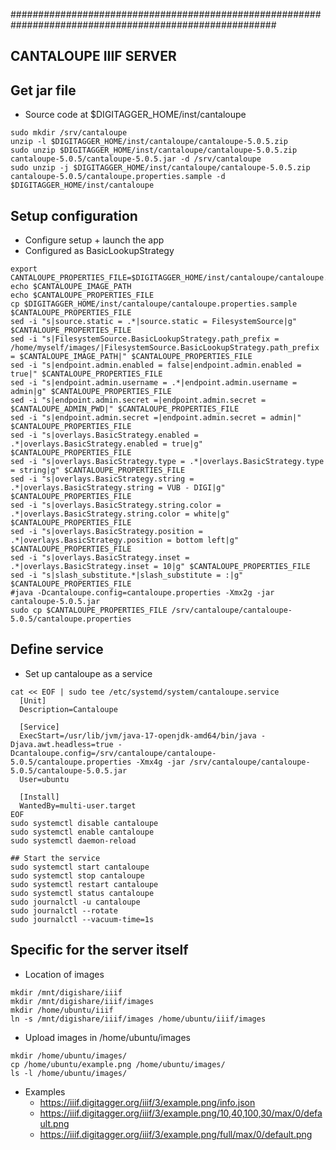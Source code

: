 ########################################################################################################
## CANTALOUPE IIIF SERVER
## 

## Get jar file

- Source code at $DIGITAGGER_HOME/inst/cantaloupe

```{bash}
sudo mkdir /srv/cantaloupe
unzip -l $DIGITAGGER_HOME/inst/cantaloupe/cantaloupe-5.0.5.zip
sudo unzip $DIGITAGGER_HOME/inst/cantaloupe/cantaloupe-5.0.5.zip cantaloupe-5.0.5/cantaloupe-5.0.5.jar -d /srv/cantaloupe
sudo unzip -j $DIGITAGGER_HOME/inst/cantaloupe/cantaloupe-5.0.5.zip cantaloupe-5.0.5/cantaloupe.properties.sample -d $DIGITAGGER_HOME/inst/cantaloupe
```

## Setup configuration

- Configure setup + launch the app
- Configured as BasicLookupStrategy

```{bash}
export CANTALOUPE_PROPERTIES_FILE=$DIGITAGGER_HOME/inst/cantaloupe/cantaloupe.properties
echo $CANTALOUPE_IMAGE_PATH
echo $CANTALOUPE_PROPERTIES_FILE
cp $DIGITAGGER_HOME/inst/cantaloupe/cantaloupe.properties.sample $CANTALOUPE_PROPERTIES_FILE
sed -i "s|source.static = .*|source.static = FilesystemSource|g" $CANTALOUPE_PROPERTIES_FILE
sed -i "s|FilesystemSource.BasicLookupStrategy.path_prefix = /home/myself/images/|FilesystemSource.BasicLookupStrategy.path_prefix = $CANTALOUPE_IMAGE_PATH|" $CANTALOUPE_PROPERTIES_FILE
sed -i "s|endpoint.admin.enabled = false|endpoint.admin.enabled = true|" $CANTALOUPE_PROPERTIES_FILE
sed -i "s|endpoint.admin.username = .*|endpoint.admin.username = admin|g" $CANTALOUPE_PROPERTIES_FILE
sed -i "s|endpoint.admin.secret =|endpoint.admin.secret = $CANTALOUPE_ADMIN_PWD|" $CANTALOUPE_PROPERTIES_FILE
sed -i "s|endpoint.admin.secret =|endpoint.admin.secret = admin|" $CANTALOUPE_PROPERTIES_FILE
sed -i "s|overlays.BasicStrategy.enabled = .*|overlays.BasicStrategy.enabled = true|g" $CANTALOUPE_PROPERTIES_FILE
sed -i "s|overlays.BasicStrategy.type = .*|overlays.BasicStrategy.type = string|g" $CANTALOUPE_PROPERTIES_FILE
sed -i "s|overlays.BasicStrategy.string = .*|overlays.BasicStrategy.string = VUB - DIGI|g" $CANTALOUPE_PROPERTIES_FILE
sed -i "s|overlays.BasicStrategy.string.color = .*|overlays.BasicStrategy.string.color = white|g" $CANTALOUPE_PROPERTIES_FILE
sed -i "s|overlays.BasicStrategy.position = .*|overlays.BasicStrategy.position = bottom left|g" $CANTALOUPE_PROPERTIES_FILE
sed -i "s|overlays.BasicStrategy.inset = .*|overlays.BasicStrategy.inset = 10|g" $CANTALOUPE_PROPERTIES_FILE
sed -i "s|slash_substitute.*|slash_substitute = :|g" $CANTALOUPE_PROPERTIES_FILE 
#java -Dcantaloupe.config=cantaloupe.properties -Xmx2g -jar cantaloupe-5.0.5.jar
sudo cp $CANTALOUPE_PROPERTIES_FILE /srv/cantaloupe/cantaloupe-5.0.5/cantaloupe.properties
```

## Define service

- Set up cantaloupe as a service

```{bash}
cat << EOF | sudo tee /etc/systemd/system/cantaloupe.service
  [Unit]
  Description=Cantaloupe

  [Service]
  ExecStart=/usr/lib/jvm/java-17-openjdk-amd64/bin/java -Djava.awt.headless=true -Dcantaloupe.config=/srv/cantaloupe/cantaloupe-5.0.5/cantaloupe.properties -Xmx4g -jar /srv/cantaloupe/cantaloupe-5.0.5/cantaloupe-5.0.5.jar
  User=ubuntu

  [Install]
  WantedBy=multi-user.target
EOF
sudo systemctl disable cantaloupe
sudo systemctl enable cantaloupe
sudo systemctl daemon-reload

## Start the service
sudo systemctl start cantaloupe
sudo systemctl stop cantaloupe
sudo systemctl restart cantaloupe
sudo systemctl status cantaloupe
sudo journalctl -u cantaloupe
sudo journalctl --rotate
sudo journalctl --vacuum-time=1s
```

## Specific for the server itself

- Location of images

```{bash}
mkdir /mnt/digishare/iiif
mkdir /mnt/digishare/iiif/images
mkdir /home/ubuntu/iiif
ln -s /mnt/digishare/iiif/images /home/ubuntu/iiif/images
```

- Upload images in /home/ubuntu/images

```{bash}
mkdir /home/ubuntu/images/
cp /home/ubuntu/example.png /home/ubuntu/images/
ls -l /home/ubuntu/images/
```

- Examples
    - https://iiif.digitagger.org/iiif/3/example.png/info.json
    - https://iiif.digitagger.org/iiif/3/example.png/10,40,100,30/max/0/default.png
    - https://iiif.digitagger.org/iiif/3/example.png/full/max/0/default.png

